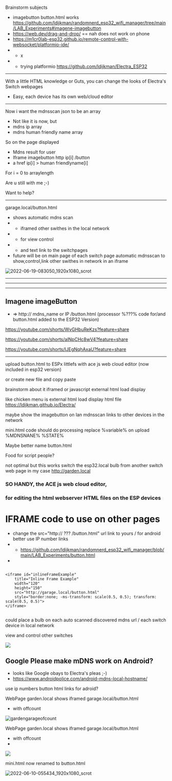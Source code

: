 Brainstorm subjects
- imagebutton button.html works  https://github.com/ldijkman/randomnerd_esp32_wifi_manager/tree/main/LAB_Experiments#imagene-imagebutton
- https://web.dev/drag-and-drop/ == nah does not work on phone
- https://m1cr0lab-esp32.github.io/remote-control-with-websocket/platformio-ide/
- - x
- - trying platformio https://github.com/ldijkman/Electra_ESP32 


---

With a little HTML knowledge or Guts, you can change the looks of Electra's Switch webpages
- Easy, each device has its own web/cloud editor

---

Now i want the mdnsscan json to be an array
- Not like it is now,  but
- mdns ip array
- mdns human friendly name array

So on the page displayed
- Mdns result for user 
- Iframe imagebutton http ip[i] /button
- a href ip[i] > human friendlyname[i]

For i = 0 to arraylength

Are u still with me ;-)

Want to help?

---

garage.local/button.html 
- shows automatic mdns scan 
- - iframed other swithes in the local network 
- - for view control 
- - and text link to the switchpages
- future will be on main page of each switch page automatic mdnsscan to show,control,link other swithes in network in an iframe

![2022-06-19-083050_1920x1080_scrot](https://user-images.githubusercontent.com/45427770/174468844-1980ec65-92b2-4e38-9028-4abc4ca9b102.png)


-----
-----
-----










## Imagene imageButton 
- => http:// mdns_name or IP /button.html     (processor %???% code for/and button.html added to the ESP32 Version)

https://youtube.com/shorts/WvGHbuReKzs?feature=share

https://youtube.com/shorts/alNpCHc8wV4?feature=share

https://youtube.com/shorts/IJEgNqhAxaU?feature=share

---

upload button.html to ESPx littlefs with ace js web cloud editor (now included in esp32 version)

or create new file and copy paste

brainstorm about it iframed or javascript external html load display

like chicken menu is external html load display html file https://ldijkman.github.io/Electra/

maybe show the imagebutton on lan mdnsscan links to other devices in the network

mini.html code should do processing replace %variable% on upload %MDNSNANE% %STATE%

Maybe better name button.html

Food for script people?

not optimal but this works switch the esp32.local bulb from another switch web page in my case http://garden.local

### SO HANDY, the ACE js web cloud editor, 
### for editing the html webserver HTML files on the ESP devices

# IFRAME code to use on other pages
- change the src="http:// ??? /button.html" url link to yours / for android better use IP number links
- - https://github.com/ldijkman/randomnerd_esp32_wifi_manager/blob/main/LAB_Experiments/button.html
- 
```

<iframe id="inlineFrameExample"
    title="Inline Frame Example"
    width="120"
    height="150"
    src="http://garage.local/button.html"
    style="border:none; -ms-transform: scale(0.5, 0.5); transform: scale(0.5, 0.5)">
</iframe>


```
could place a bulb on each auto scanned discovered mdns url / each switch device in local network

view and control other switches

<img src="https://raw.githubusercontent.com/ldijkman/randomnerd_esp32_wifi_manager/main/LAB_Experiments/Screenshot_20220618-121223_Chrome.jpg">

## Google Please make mDNS work on Android?
- looks like Google obays to Electra's pleas ;-)
- https://www.androidpolice.com/android-mdns-local-hostname/

use ip numbers button html links for adroid?

WebPage garden.local shows iframed  garage.local/button.html
- with offcount

![gardengarageofcount](https://user-images.githubusercontent.com/45427770/173191132-4e1b9e95-3e7f-4f09-8a1f-92ee9828baff.png)

WebPage garden.local shows iframed  garage.local/button.html
- with offcount
- 
<img src="https://github.com/ldijkman/randomnerd_esp32_wifi_manager/blob/main/LAB_Experiments/ezgif-5-3d39d5ded4.gif">


mini.html now renamed to button.html

![2022-06-10-055434_1920x1080_scrot](https://user-images.githubusercontent.com/45427770/172987181-66d4457b-6e56-4e80-920a-842d08b8682b.png)
